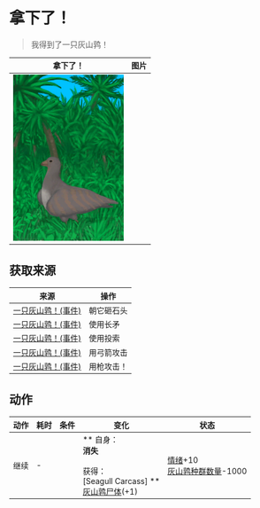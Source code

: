 # 拿下了！  
> 我得到了一只灰山鹑！  
  
  拿下了！  |   图片   
 ----  |  ----:   
   |  <img decoding="async" src="Sprite/PartridgeEvent.png" href="a.md" style="max-width:300px;max-height:300px;">   
  
## 获取来源  
来源  |  操作  
----  |  ----  
[一只灰山鹑！(事件)](Event_PartridgeFight.md)  |  朝它砸石头  
[一只灰山鹑！(事件)](Event_PartridgeFight.md)  |  使用长矛  
[一只灰山鹑！(事件)](Event_PartridgeFight.md)  |  使用投索  
[一只灰山鹑！(事件)](Event_PartridgeFight.md)  |  用弓箭攻击  
[一只灰山鹑！(事件)](Event_PartridgeFight.md)  |  用枪攻击！  
## 动作  
动作  |  耗时  |  条件  |  变化  |  状态  
----  |  ----  |  ----  |  ----  |  ----  
继续<br>  |  -  |    |  ** 自身：**<br>消失<br><br>** 获得： **<br>** [Seagull Carcass] **<br>  [灰山鹑尸体](PartridgeDead.md)(+1)<br>  |  [情绪](Morale.md)+10<br>[灰山鹑种群数量](Pop_Partridge.md)-1000  


<script>document.title="拿下了！ - 卡牌生存百科 Card Survival Wiki";</script>
